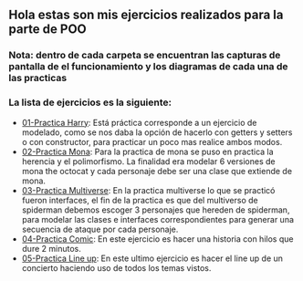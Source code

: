## Hola estas son mis ejercicios realizados para la parte de POO 
### Nota: dentro de cada carpeta se encuentran las capturas de pantalla de el funcionamiento y los diagramas de cada una de las practicas
### La lista de ejercicios es la siguiente:
  * [01-Practica Harry](https://github.com/JAntonioMoraG/Backend-Java/tree/main/Practicas-POO/01-practicaHarry): Está práctica corresponde a un ejercicio de modelado, como se nos daba la opción de hacerlo con getters y setters o con constructor, para practicar un poco mas realice ambos modos.
  * [02-Practica Mona](https://github.com/JAntonioMoraG/Backend-Java/tree/main/Practicas-POO/02-practicaMona): Para la practica de mona se puso en practica la herencia y el polimorfismo. La finalidad era modelar 6 versiones de mona the octocat y cada personaje debe ser una clase que extiende de mona.
  * [03-Practica Multiverse](https://github.com/JAntonioMoraG/Backend-Java/tree/main/Practicas-POO/03-practicaMultiverse): En la practica multiverse lo que se practicó fueron interfaces, el fin de la practica es que del multiverso de spiderman debemos escoger 3 personajes que hereden de spiderman, para modelar las clases e interfaces correspondientes para generar una secuencia de ataque por cada personaje.
  * [04-Practica Comic](https://github.com/JAntonioMoraG/Backend-Java/tree/main/Practicas-POO/04-practicaComic): En este ejercicio es hacer una historia con hilos que dure 2 minutos.
  * [05-Practica Line up](https://github.com/JAntonioMoraG/Backend-Java/tree/main/Practicas-POO/05-practicaLineUp): En este ultimo ejercicio es hacer el line up de un concierto haciendo uso de todos los temas vistos.
